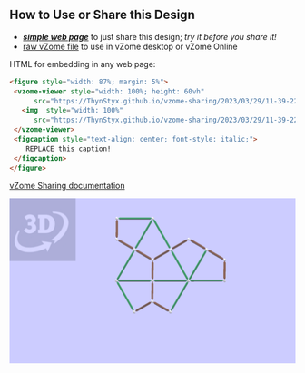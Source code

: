 
## How to Use or Share this Design

 - [***simple web page***](<https://ThynStyx.github.io/vzome-sharing/2023/03/29/11-39-22-Green-Brown-Skeleton/>) to just share this design; *try it before you share it!*
 - [raw vZome file](<https://raw.githubusercontent.com/ThynStyx/vzome-sharing/main/2023/03/29/11-39-22-Green-Brown-Skeleton/Green-Brown-Skeleton.vZome>) to use in vZome desktop or vZome Online
 
 HTML for embedding in any web page:
 ```html
<figure style="width: 87%; margin: 5%">
  <vzome-viewer style="width: 100%; height: 60vh"
       src="https://ThynStyx.github.io/vzome-sharing/2023/03/29/11-39-22-Green-Brown-Skeleton/Green-Brown-Skeleton.vZome" >
    <img  style="width: 100%"
       src="https://ThynStyx.github.io/vzome-sharing/2023/03/29/11-39-22-Green-Brown-Skeleton/Green-Brown-Skeleton.png" >
  </vzome-viewer>
  <figcaption style="text-align: center; font-style: italic;">
     REPLACE this caption!
  </figcaption>
</figure>
 ```

[vZome Sharing documentation](https://vzome.github.io/vzome/sharing.html#how-it-works)

![Image](<Green-Brown-Skeleton.png>)

